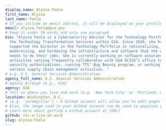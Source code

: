 ```yaml
---
display_name: Alyssa Feola
first_name: Alyssa
last_name: Feola
# If you include an email address, it will be displayed on your profile page
email: alyssa.feola@gsa.gov
# Keep it under 50 words and only one paragraph
bio: "Alyssa Feola is a Cybersecurity Advisor for the Technology Portfolio in
  the Technology Transformation Services within GSA. Since 2020, she has
  supported the Director in the Technology Portfolio in rationalizing,
  modernizing, and hardening the infrastructure and software that the workforce
  needs to do their jobs. She is currently working on software assurance
  activities varying frequently collaborates with GSA OCISO’s office to manage
  security authorizations, running TTS’ Bug Bounty program, or working through
  various supply chain management activities. "
# e.g. U.S. General Services Administration
agency_full_name: U.S. General Services Administration
# Agency Acronym [e.g., GSA]
agency: GSA
# Tell us where you live and work [e.g. 'New York City' or 'Portland, OR']
location: Washington, D.C.
# [e.g. 'jeremyzilar'] — A GitHub account will allow you to edit pages on Digital.gov.
# Also, the image used in your GitHub account can be used to populate your digital.gov profile photo.
# Learn more about getting a Github account at [URL]
github: its-a-lisa-at-work
slug: alyssa-feola
---
```

